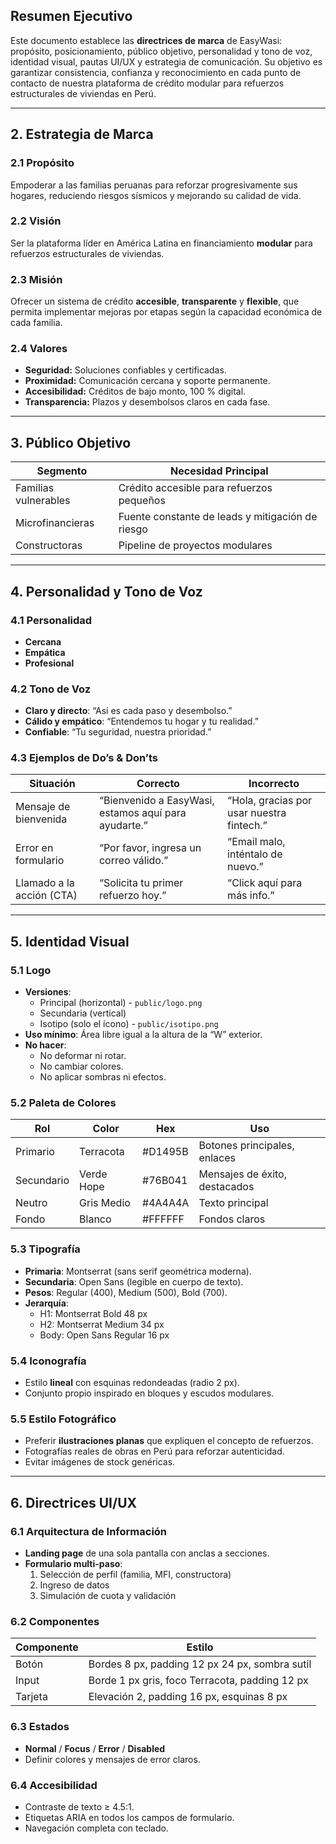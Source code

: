 ## Resumen Ejecutivo
Este documento establece las **directrices de marca** de EasyWasi: propósito, posicionamiento, público objetivo, personalidad y tono de voz, identidad visual, pautas UI/UX y estrategia de comunicación. Su objetivo es garantizar consistencia, confianza y reconocimiento en cada punto de contacto de nuestra plataforma de crédito modular para refuerzos estructurales de viviendas en Perú.

---

## 2. Estrategia de Marca
### 2.1 Propósito
Empoderar a las familias peruanas para reforzar progresivamente sus hogares, reduciendo riesgos sísmicos y mejorando su calidad de vida.

### 2.2 Visión
Ser la plataforma líder en América Latina en financiamiento **modular** para refuerzos estructurales de viviendas.

### 2.3 Misión
Ofrecer un sistema de crédito **accesible**, **transparente** y **flexible**, que permita implementar mejoras por etapas según la capacidad económica de cada familia.

### 2.4 Valores
- **Seguridad:** Soluciones confiables y certificadas.
- **Proximidad:** Comunicación cercana y soporte permanente.
- **Accesibilidad:** Créditos de bajo monto, 100 % digital.
- **Transparencia:** Plazos y desembolsos claros en cada fase.

---

## 3. Público Objetivo
| Segmento           | Necesidad Principal                           |
|--------------------|-----------------------------------------------|
| Familias vulnerables | Crédito accesible para refuerzos pequeños    |
| Microfinancieras   | Fuente constante de leads y mitigación de riesgo |
| Constructoras      | Pipeline de proyectos modulares               |

---

## 4. Personalidad y Tono de Voz
### 4.1 Personalidad
- **Cercana**
- **Empática**
- **Profesional**

### 4.2 Tono de Voz
- **Claro y directo**: “Así es cada paso y desembolso.”
- **Cálido y empático**: “Entendemos tu hogar y tu realidad.”
- **Confiable**: “Tu seguridad, nuestra prioridad.”

### 4.3 Ejemplos de Do’s & Don’ts
| Situación                      | Correcto                              | Incorrecto                         |
|--------------------------------|---------------------------------------|------------------------------------|
| Mensaje de bienvenida          | “Bienvenido a EasyWasi, estamos aquí para ayudarte.” | “Hola, gracias por usar nuestra fintech.” |
| Error en formulario            | “Por favor, ingresa un correo válido.” | “Email malo, inténtalo de nuevo.”  |
| Llamado a la acción (CTA)      | “Solicita tu primer refuerzo hoy.”    | “Click aquí para más info.”        |

---

## 5. Identidad Visual

### 5.1 Logo
- **Versiones**:
  - Principal (horizontal) - `public/logo.png`
  - Secundaria (vertical)
  - Isotipo (solo el ícono) - `public/isotipo.png`
- **Uso mínimo**: Área libre igual a la altura de la “W” exterior.
- **No hacer**:
  - No deformar ni rotar.
  - No cambiar colores.
  - No aplicar sombras ni efectos.

### 5.2 Paleta de Colores
| Rol            | Color        | Hex       | Uso                             |
|----------------|--------------|-----------|---------------------------------|
| Primario       | Terracota    | #D1495B   | Botones principales, enlaces    |
| Secundario     | Verde Hope   | #76B041   | Mensajes de éxito, destacados   |
| Neutro         | Gris Medio   | #4A4A4A   | Texto principal                |
| Fondo          | Blanco       | #FFFFFF   | Fondos claros                  |

### 5.3 Tipografía
- **Primaria**: Montserrat (sans serif geométrica moderna).
- **Secundaria**: Open Sans (legible en cuerpo de texto).
- **Pesos**: Regular (400), Medium (500), Bold (700).
- **Jerarquía**:
  - H1: Montserrat Bold 48 px
  - H2: Montserrat Medium 34 px
  - Body: Open Sans Regular 16 px

### 5.4 Iconografía
- Estilo **lineal** con esquinas redondeadas (radio 2 px).
- Conjunto propio inspirado en bloques y escudos modulares.

### 5.5 Estilo Fotográfico
- Preferir **ilustraciones planas** que expliquen el concepto de refuerzos.
- Fotografías reales de obras en Perú para reforzar autenticidad.
- Evitar imágenes de stock genéricas.

---

## 6. Directrices UI/UX

### 6.1 Arquitectura de Información
- **Landing page** de una sola pantalla con anclas a secciones.
- **Formulario multi-paso**:
  1. Selección de perfil (familia, MFI, constructora)
  2. Ingreso de datos
  3. Simulación de cuota y validación

### 6.2 Componentes
| Componente | Estilo                                    |
|------------|-------------------------------------------|
| Botón      | Bordes 8 px, padding 12 px 24 px, sombra sutil |
| Input      | Borde 1 px gris, foco Terracota, padding 12 px |
| Tarjeta    | Elevación 2, padding 16 px, esquinas 8 px     |

### 6.3 Estados
- **Normal** / **Focus** / **Error** / **Disabled**
- Definir colores y mensajes de error claros.

### 6.4 Accesibilidad
- Contraste de texto ≥ 4.5:1.
- Etiquetas ARIA en todos los campos de formulario.
- Navegación completa con teclado.
